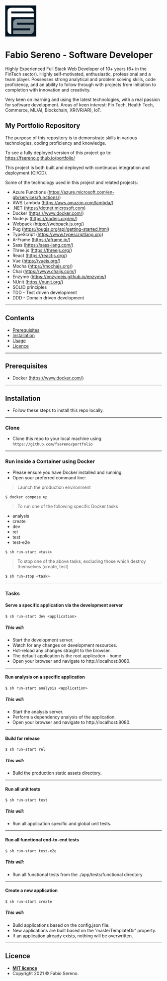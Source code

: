 <a href="http://fswebsitesolutions.com/"><img src="https://raw.githubusercontent.com/fsereno/portfolio/master/docs/images/FSLogo.jpeg" width="100px" title="FS Website Solutions" alt="FS Website Solutions" target="_blank"></a>

# **Fabio Sereno** - Software Developer
Highly Experienced Full Stack Web Developer of 10+ years (6+ in the FinTech sector). Highly self-motivated, enthusiastic, professional and a team player. Possesses strong analytical and problem solving skills, code proficiency, and an ability to follow through with projects from initiation to completion with innovation and creativity.

Very keen on learning and using the latest technologies, with a real passion for software development. Areas of keen interest: Fin Tech, Health Tech, Commerce, ML/AI, Blockchain, XR(VR/AR), IoT.

## My Portfolio Repository
The purpose of this repository is to demonstrate skills in various technologies, coding proficiency and knowledge.

To see a fully deployed version of this project go to:
https://fsereno.github.io/portfolio/

This project is both built and deployed with continuous integration and deployment (CI/CD).

Some of the technology used in this project and related projects:
- Azure Functions (https://azure.microsoft.com/en-gb/services/functions/)
- AWS Lambda (https://aws.amazon.com/lambda/)
- .NET (https://dotnet.microsoft.com)
- Docker (https://www.docker.com/)
- Node.js (https://nodejs.org/en/)
- Webpack (https://webpack.js.org/)
- Pug (https://pugjs.org/api/getting-started.html)
- TypeScript (https://www.typescriptlang.org)
- A-Frame (https://aframe.io/)
- Sass (https://sass-lang.com/)
- Three.js (https://threejs.org/)
- React (https://reactjs.org/)
- Vue (https://vuejs.org/)
- Mocha (https://mochajs.org/)
- Chai (https://www.chaijs.com/)
- Enzyme (https://enzymejs.github.io/enzyme/)
- NUnit (https://nunit.org/)
- SOLID principles
- TDD - Test driven development
- DDD - Domain driven development
---

## Contents

- [Prerequisites](#prerequisites)
- [Installation](#installation)
- [Usage](#usage)
- [Licence](#licence)
---

## Prerequisites

- Docker (https://www.docker.com/)
---

## Installation

- Follow these steps to install this repo locally.
---

### Clone

- Clone this repo to your local machine using `https://github.com/fsereno/portfolio`
---

### Run inside a Container using Docker

- Please ensure you have Docker installed and running.
- Open your preferred command line:

> Launch the production environment

```shell
$ docker compose up
```
> To run one of the following specific Docker tasks
- analysis
- create
- dev
- rel
- test
- test-e2e

```shell
$ sh run-start <task>
```
> To stop one of the above tasks, excluding those which destroy themselves (create, test)

```shell
$ sh run-stop <task>
```
---

### Tasks

#### Serve a specific application via the development server

```shell
$ sh run-start dev <application>
```
##### This will:
- Start the development server.
- Watch for any changes on development resources.
- Hot-reload any changes straight to the browser.
- The default application is the root application - home
- Open your browser and navigate to http://localhost:8080.
---

#### Run analysis on a specific application

```shell
$ sh run-start analysis <application>
```
##### This will:
- Start the analysis server.
- Perform a dependency analysis of the application.
- Open your browser and navigate to http://localhost:8080.
---

#### Build for release

```shell
$ sh run-start rel
```
##### This will:
- Build the production static assets directory.
---

#### Run all unit tests

```shell
$ sh run-start test
```
##### This will:
- Run all application specific and global unit tests.
---

#### Run all functional end-to-end tests

```shell
$ sh run-start test-e2e
```
##### This will:
- Run all functional tests from the ./app/tests/functional directory
---

#### Create a new application

```shell
$ sh run-start create
```
##### This will:
- Build applications based on the config.json file.
- New applications are built based on the 'masterTemplateDir' property.
- If an application already exists, nothing will be overwritten.
---

## Licence

- **[MIT licence](https://fsereno.github.io/portfolio/app_licence/index.html)**
- Copyright 2021 © Fabio Sereno.